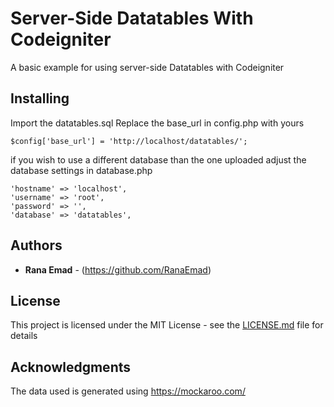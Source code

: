 # Server-Side Datatables With Codeigniter

A basic example for using server-side Datatables with Codeigniter

## Installing

Import the datatables.sql
Replace the base_url in config.php with yours

```
$config['base_url'] = 'http://localhost/datatables/';
```

if you wish to use a different database than the one uploaded adjust the database settings in database.php

```
'hostname' => 'localhost',
'username' => 'root',
'password' => '',
'database' => 'datatables',
```

## Authors

* **Rana Emad**  - (https://github.com/RanaEmad)

## License

This project is licensed under the MIT License - see the [LICENSE.md](datatables/LICENSE) file for details

## Acknowledgments

The data used is generated using https://mockaroo.com/ 
